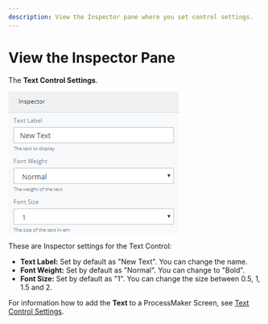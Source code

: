 ```yaml
---
description: View the Inspector pane where you set control settings.
---
```


# View the Inspector Pane

The **Text Control Settings**.  

![](../../../.gitbook/assets/screensbuildercontroldescriptionandinspectorsettingstext-control-settings3.png)

These are Inspector settings for the Text Control:

* **Text Label:** Set by default as "New Text". You can change the name.
* **Font Weight:** Set by default as "Normal". You can change to "Bold".
* **Font Size:** Set by default as "1". You can change the size between 0.5, 1, 1.5 and 2.

For information how to add the **Text** to a ProcessMaker Screen, see [Text Control Settings](https://processmaker.gitbook.io/processmaker-4-community/-LPblkrcFWowWJ6HZdhC/~/edit/drafts/-LRYqWWIxgZmRWpD_gy2/designing-processes/design-forms/screens-builder/control-descriptions/text-control-settings).

